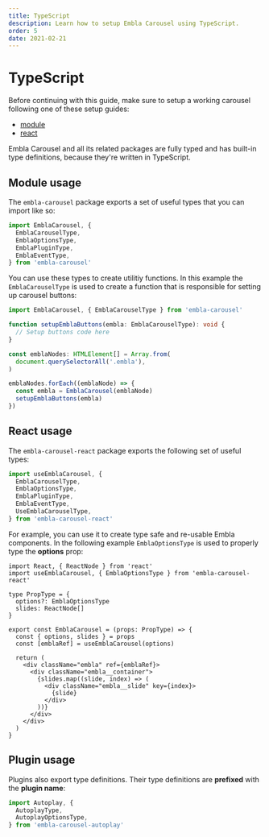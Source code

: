 ```yaml
---
title: TypeScript
description: Learn how to setup Embla Carousel using TypeScript.
order: 5
date: 2021-02-21
---
```


# TypeScript

Before continuing with this guide, make sure to setup a working carousel following one of these setup guides:

- [module](/get-started/module/)
- [react](/get-started/react/)

Embla Carousel and all its related packages are fully typed and has built-in type definitions, because they're written in TypeScript.

## Module usage

The `embla-carousel` package exports a set of useful types that you can import like so:

```ts
import EmblaCarousel, {
  EmblaCarouselType,
  EmblaOptionsType,
  EmblaPluginType,
  EmblaEventType,
} from 'embla-carousel'
```

You can use these types to create utilitiy functions. In this example the `EmblaCarouselType` is used to create a function that is responsible for setting up carousel buttons:

```ts
import EmblaCarousel, { EmblaCarouselType } from 'embla-carousel'

function setupEmblaButtons(embla: EmblaCarouselType): void {
  // Setup buttons code here
}

const emblaNodes: HTMLElement[] = Array.from(
  document.querySelectorAll('.embla'),
)

emblaNodes.forEach((emblaNode) => {
  const embla = EmblaCarousel(emblaNode)
  setupEmblaButtons(embla)
})
```

## React usage

The `embla-carousel-react` package exports the following set of useful types:

```ts
import useEmblaCarousel, {
  EmblaCarouselType,
  EmblaOptionsType,
  EmblaPluginType,
  EmblaEventType,
  UseEmblaCarouselType,
} from 'embla-carousel-react'
```

For example, you can use it to create type safe and re-usable Embla components. In the following example `EmblaOptionsType` is used to properly type the **options** prop:

```tsx
import React, { ReactNode } from 'react'
import useEmblaCarousel, { EmblaOptionsType } from 'embla-carousel-react'

type PropType = {
  options?: EmblaOptionsType
  slides: ReactNode[]
}

export const EmblaCarousel = (props: PropType) => {
  const { options, slides } = props
  const [emblaRef] = useEmblaCarousel(options)

  return (
    <div className="embla" ref={emblaRef}>
      <div className="embla__container">
        {slides.map((slide, index) => (
          <div className="embla__slide" key={index}>
            {slide}
          </div>
        ))}
      </div>
    </div>
  )
}
```

## Plugin usage

Plugins also export type definitions. Their type definitions are **prefixed** with the **plugin name**:

```ts
import Autoplay, {
  AutoplayType,
  AutoplayOptionsType,
} from 'embla-carousel-autoplay'
```
